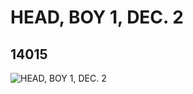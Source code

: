 # HEAD, BOY 1, DEC. 2
## 14015
![HEAD, BOY 1, DEC. 2](https://lc-www-live-s.legocdn.com/media/bricks/5/2/6034816.jpg)